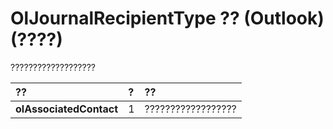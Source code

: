 
# OlJournalRecipientType ?? (Outlook)(????)

???????????????????



|**??**|**?**|**??**|
|:-----|:-----|:-----|
|**olAssociatedContact**|1|??????????????????|
